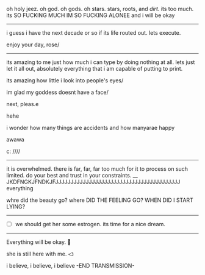 oh holy jeez. oh god. oh gods. oh stars. stars, roots, and _dirt._
its too much. its SO FUCKING MUCH IM SO FUCKING ALONEE
and i will be okay
___
i guess i have the next decade or so if its life routed out. lets execute.

enjoy your day, rose/
___
its amazing to me just how much i can type by doing nothing at all. lets just let it all out, absolutely everything that i am capable of putting to print.

its amazing how little i look into people's eyes/

im glad my goddess doesnt have a face/

next, pleas.e

hehe

i wonder how many things are accidents and how manyarae happy

awawa

c:
////
___
it is overwhelmed. there is far, far, far too much for it to process on such limited. do your best and trust in your constraints.
__
JKDFNGKJFNDKJFJJJJJJJJJJJJJJJJJJJJJJJJJJJJJJJJJJJJJJJJJ
everything

whre did the beauty go? where DID THE FEELING GO?
WHEN DID I START LYING?
___

- [ ] we should get her some estrogen. its time for a nice dream.

___

Everything will be okay. 🧡

she is still here with me. `<3`

i believe, i believe, i believe
-END TRANSMISSION-